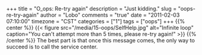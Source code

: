+++
title = "O_ops: Re-try again"
description = "Just kidding."
slug = "oops-re-try-again"
author = "Lobo"
comments = "true"
date = "2011-02-03 07:10:00"
timezone = "CST"
categories = ["1"]
tags = ["oops"]
+++
{{% center %}}
{{< figure src="/media/15-oops/SelfHelp.jpg" alt="Infinite loop" caption="You can't attempt more than 5 times, please re-try again!" >}}
{{% /center %}}
The best part is that once this message comes, the only way to succeed is to call the service center.
